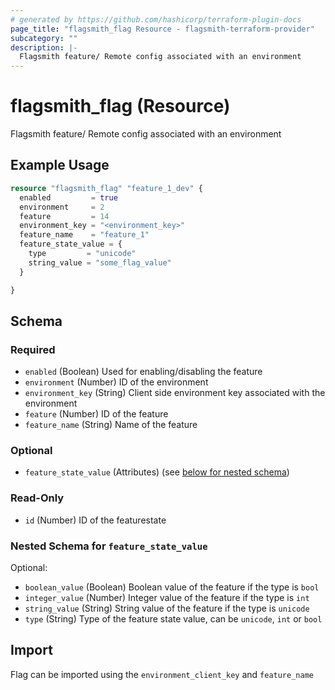 ```yaml
---
# generated by https://github.com/hashicorp/terraform-plugin-docs
page_title: "flagsmith_flag Resource - flagsmith-terraform-provider"
subcategory: ""
description: |-
  Flagsmith feature/ Remote config associated with an environment
---
```


# flagsmith_flag (Resource)

Flagsmith feature/ Remote config associated with an environment

## Example Usage

```terraform
resource "flagsmith_flag" "feature_1_dev" {
  enabled         = true
  environment     = 2
  feature         = 14
  environment_key = "<environment_key>"
  feature_name    = "feature_1"
  feature_state_value = {
    type         = "unicode"
    string_value = "some_flag_value"
  }

}
```

<!-- schema generated by tfplugindocs -->
## Schema

### Required

- `enabled` (Boolean) Used for enabling/disabling the feature
- `environment` (Number) ID of the environment
- `environment_key` (String) Client side environment key associated with the environment
- `feature` (Number) ID of the feature
- `feature_name` (String) Name of the feature

### Optional

- `feature_state_value` (Attributes) (see [below for nested schema](#nestedatt--feature_state_value))

### Read-Only

- `id` (Number) ID of the featurestate

<a id="nestedatt--feature_state_value"></a>
### Nested Schema for `feature_state_value`

Optional:

- `boolean_value` (Boolean) Boolean value of the feature if the type is `bool`
- `integer_value` (Number) Integer value of the feature if the type is `int`
- `string_value` (String) String value of the feature if the type is `unicode`
- `type` (String) Type of the feature state value, can be `unicode`, `int` or `bool`


## Import

Flag can be imported using the `environment_client_key` and `feature_name`

```shell

```

